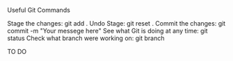 Useful Git Commands

Stage the changes: git add .
Undo Stage: git reset .
Commit the changes: git commit -m "Your messege here"
See what Git is doing at any time: git status
Check what branch were working on: git branch

TO DO
